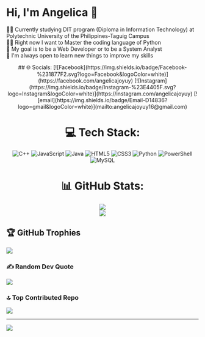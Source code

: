  # Hi, I'm Angelica 👋<br>
👩‍🎓 Currently studying DIT program (Diploma in Information Technology) at Polytechnic University of the Philippines-Taguig Campus<br>
👩‍💻 Right now I want to Master the coding language of Python <br>
📌 My goal is to be a Web Developer or to be a System Analyst <br>
🧠 I'm always open to learn new things to improve my skills

<div align="center">
## 🌐 Socials:
[![Facebook](https://img.shields.io/badge/Facebook-%231877F2.svg?logo=Facebook&logoColor=white)](https://facebook.com/angelicajoyuy) 
[![Instagram](https://img.shields.io/badge/Instagram-%23E4405F.svg?logo=Instagram&logoColor=white)](https://instagram.com/angelicajoyuy) 
[![email](https://img.shields.io/badge/Email-D14836?logo=gmail&logoColor=white)](mailto:angelicajoyuy16@gmail.com) 

# 💻 Tech Stack:
![C++](https://img.shields.io/badge/c++-%2300599C.svg?style=flat&logo=c%2B%2B&logoColor=white) 
![JavaScript](https://img.shields.io/badge/javascript-%23323330.svg?style=flat&logo=javascript&logoColor=%23F7DF1E) 
![Java](https://img.shields.io/badge/java-%23ED8B00.svg?style=flat&logo=openjdk&logoColor=white) 
![HTML5](https://img.shields.io/badge/html5-%23E34F26.svg?style=flat&logo=html5&logoColor=white) 
![CSS3](https://img.shields.io/badge/css3-%231572B6.svg?style=flat&logo=css3&logoColor=white) 
![Python](https://img.shields.io/badge/python-3670A0?style=flat&logo=python&logoColor=ffdd54) 
![PowerShell](https://img.shields.io/badge/PowerShell-%235391FE.svg?style=flat&logo=powershell&logoColor=white) ![MySQL](https://img.shields.io/badge/mysql-4479A1.svg?style=flat&logo=mysql&logoColor=white)
# 📊 GitHub Stats:
![](https://github-readme-stats.vercel.app/api?username=uy-angelicajoy&show_icons=true&theme=blue-green&hide_border=false&include_all_commits=false&count_private=false)<br/>
![](https://nirzak-streak-stats.vercel.app/?user=uy-angelicajoy&theme=blue-green&hide_border=false)<br/>
</div>

## 🏆 GitHub Trophies
![](https://github-profile-trophy.vercel.app/?username=uy-angelicajoy&theme=radical&no-frame=false&no-bg=true&margin-w=4)

### ✍️ Random Dev Quote
![](https://quotes-github-readme.vercel.app/api?type=horizontal&theme=radical)

### 🔝 Top Contributed Repo
![](https://github-contributor-stats.vercel.app/api?username=uy-angelicajoy&limit=5&theme=blue-green&combine_all_yearly_contributions=true)

---
[![](https://visitcount.itsvg.in/api?id=uy-angelicajoy&icon=0&color=0)](https://visitcount.itsvg.in)
